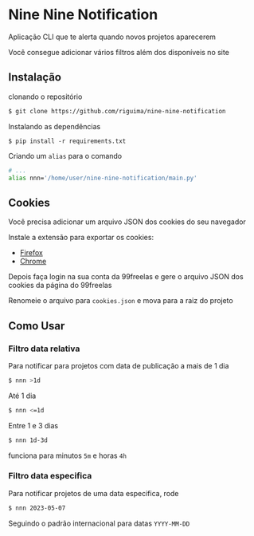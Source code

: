 # Nine Nine Notification

Aplicação CLI que te alerta quando novos projetos aparecerem

Você consegue adicionar vários filtros além dos disponíveis no site

## Instalação

clonando o repositório

``` bash
$ git clone https://github.com/riguima/nine-nine-notification
```

Instalando as dependências

```
$ pip install -r requirements.txt
```

Criando um `alias` para o comando

``` bash title=".bashrc"
# ...
alias nnn='/home/user/nine-nine-notification/main.py'
```

## Cookies

Você precisa adicionar um arquivo JSON dos cookies do seu navegador

Instale a extensão para exportar os cookies:

- [Firefox](https://addons.mozilla.org/en-US/firefox/addon/%E3%82%AF%E3%83%83%E3%82%AD%E3%83%BCjson%E3%83%95%E3%82%A1%E3%82%A4%E3%83%AB%E5%87%BA%E5%8A%9B-for-puppeteer/)
- [Chrome](https://chrome.google.com/webstore/detail/%E3%82%AF%E3%83%83%E3%82%AD%E3%83%BCjson%E3%83%95%E3%82%A1%E3%82%A4%E3%83%AB%E5%87%BA%E5%8A%9B-for-puppet/nmckokihipjgplolmcmjakknndddifde)

Depois faça login na sua conta da 99freelas e gere o arquivo JSON dos cookies da página do 99freelas

Renomeie o arquivo para `cookies.json` e mova para a raiz do projeto

## Como Usar

### Filtro data relativa

Para notificar para projetos com data de publicação a mais de 1 dia

``` bash
$ nnn >1d
```

Até 1 dia

``` bash
$ nnn <=1d
```

Entre 1 e 3 dias

``` bash
$ nnn 1d-3d
```

funciona para minutos `5m` e horas `4h`

### Filtro data especifica

Para notificar projetos de uma data especifica, rode

``` bash
$ nnn 2023-05-07
```

Seguindo o padrão internacional para datas `YYYY-MM-DD`
